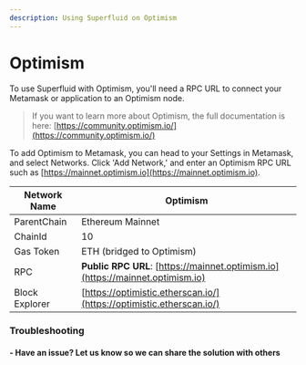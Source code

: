 ```yaml
---
description: Using Superfluid on Optimism
---
```


# Optimism

To use Superfluid with Optimism, you'll need a RPC URL to connect your Metamask or application to an Optimism node.

> If you want to learn more about Optimism, the full documentation is here: [https://community.optimism.io/](https://community.optimism.io/)

To add Optimism to Metamask, you can head to your Settings in Metamask, and select Networks. Click 'Add Network,' and enter an Optimism RPC URL such as [https://mainnet.optimism.io](https://mainnet.optimism.io).

| Network Name   | Optimism                                                                       |
| -------------- | ------------------------------------------------------------------------------ |
| ParentChain    | Ethereum Mainnet                                                               |
| ChainId        | 10                                                                             |
| Gas Token      | ETH (bridged to Optimism)                                                      |
| RPC            | **Public RPC URL**: [https://mainnet.optimism.io](https://mainnet.optimism.io) |
| Block Explorer | [https://optimistic.etherscan.io/](https://optimistic.etherscan.io/)           |

### Troubleshooting

#### - Have an issue? Let us know so we can share the solution with others&#x20;
